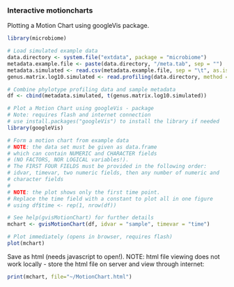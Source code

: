 ### Interactive motioncharts

Plotting a Motion Chart using googleVis package.


```r
library(microbiome)  

# Load simulated example data
data.directory <- system.file("extdata", package = "microbiome")
metadata.example.file <- paste(data.directory, "/meta.tab", sep = "")
metadata.simulated <- read.csv(metadata.example.file, sep = "\t", as.is = TRUE)
genus.matrix.log10.simulated <- read.profiling(data.directory, method = "frpa")$L2

# Combine phylotype profiling data and sample metadata
df <- cbind(metadata.simulated, t(genus.matrix.log10.simulated))  

# Plot a Motion Chart using googleVis - package
# Note: requires flash and internet connection
# use install.packages("googleVis") to install the library if needed
library(googleVis)  

# Form a motion chart from example data
# NOTE: the data set must be given as data.frame
# which can contain NUMERIC and CHARACTER fields
# (NO FACTORS, NOR LOGICAL variables!).
# The FIRST FOUR FIELDS must be provided in the following order:
# idvar, timevar, two numeric fields, then any number of numeric and 
# character fields
#
# NOTE: the plot shows only the first time point. 
# Replace the time field with a constant to plot all in one figure
# using df$time <- rep(1, nrow(df))

# See help(gvisMotionChart) for further details
mchart <- gvisMotionChart(df, idvar = "sample", timevar = "time")  

# Plot immediately (opens in browser, requires flash)
plot(mchart)  
```

Save as html (needs javascript to open!). NOTE: html file viewing does not work locally - store the html file on server and view through internet:


```r
print(mchart, file="~/MotionChart.html")
```
